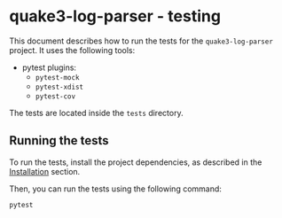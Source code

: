 # quake3-log-parser - testing

This document describes how to run the tests for the `quake3-log-parser` project.
It uses the following tools:

- pytest plugins:
  - `pytest-mock`
  - `pytest-xdist`
  - `pytest-cov`

The tests are located inside the `tests` directory.


## Running the tests
To run the tests, install the project dependencies, as described in the [Installation](./README.md#installation) section.

Then, you can run the tests using the following command:

```
pytest
```
